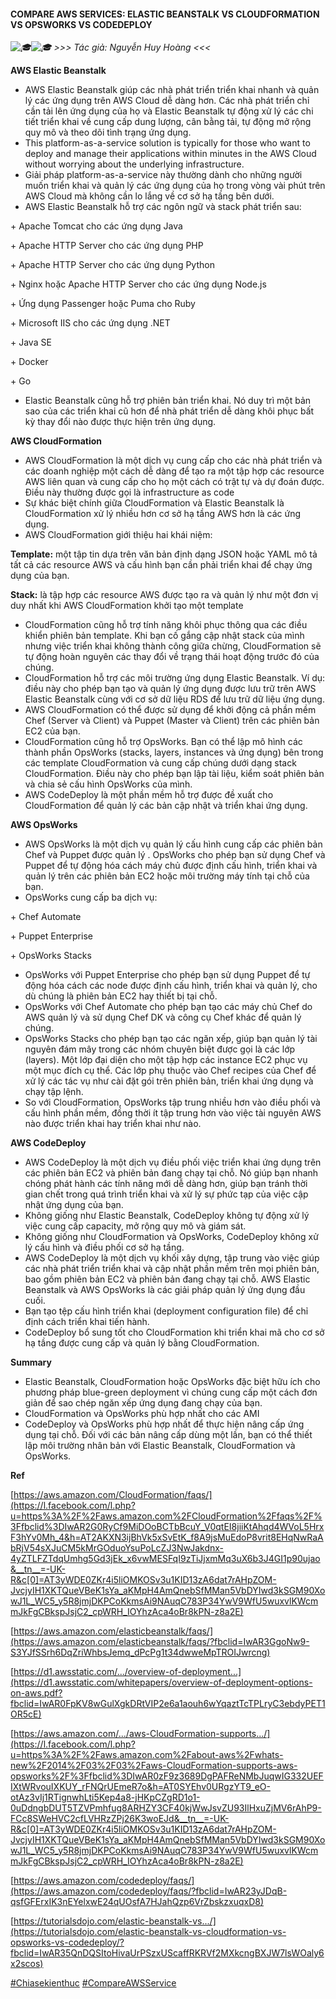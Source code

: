 #### **COMPARE AWS SERVICES: ELASTIC BEANSTALK VS CLOUDFORMATION VS OPSWORKS VS CODEDEPLOY**

*![🎓](https://static.xx.fbcdn.net/images/emoji.php/v9/t25/1/16/1f393.png)![🎓](https://static.xx.fbcdn.net/images/emoji.php/v9/t25/1/16/1f393.png) >>> Tác giả: Nguyễn Huy Hoàng <<<*

**AWS Elastic Beanstalk**

- AWS Elastic Beanstalk giúp các nhà phát triển triển khai nhanh và quản lý các ứng dụng trên AWS Cloud dễ dàng hơn. Các nhà phát triển chỉ cần tải lên ứng dụng của họ và Elastic Beanstalk tự động xử lý các chi tiết triển khai về cung cấp dung lượng, cân bằng tải, tự động mở rộng quy mô và theo dõi tình trạng ứng dụng.
- This platform-as-a-service solution is typically for those who want to deploy and manage their applications within minutes in the AWS Cloud without worrying about the underlying infrastructure.
- Giải pháp platform-as-a-service này thường dành cho những người muốn triển khai và quản lý các ứng dụng của họ trong vòng vài phút trên AWS Cloud mà không cần lo lắng về cơ sở hạ tầng bên dưới.
- AWS Elastic Beanstalk hỗ trợ các ngôn ngữ và stack phát triển sau:

\+ Apache Tomcat cho các ứng dụng Java

\+ Apache HTTP Server cho các ứng dụng PHP

\+ Apache HTTP Server cho các ứng dụng Python

\+ Nginx hoặc Apache HTTP Server cho các ứng dụng Node.js

\+ Ứng dụng Passenger hoặc Puma cho Ruby

\+ Microsoft IIS cho các ứng dụng .NET

\+ Java SE

\+ Docker

\+ Go

- Elastic Beanstalk cũng hỗ trợ phiên bản triển khai. Nó duy trì một bản sao của các triển khai cũ hơn để nhà phát triển dễ dàng khôi phục bất kỳ thay đổi nào được thực hiện trên ứng dụng.

**AWS CloudFormation**

- AWS CloudFormation là một dịch vụ cung cấp cho các nhà phát triển và các doanh nghiệp một cách dễ dàng để tạo ra một tập hợp các resource AWS liên quan và cung cấp cho họ một cách có trật tự và dự đoán được. Điều này thường được gọi là infrastructure as code
- Sự khác biệt chính giữa CloudFormation và Elastic Beanstalk là CloudFormation xử lý nhiều hơn cơ sở hạ tầng AWS hơn là các ứng dụng.
- AWS CloudFormation giới thiệu hai khái niệm:

**Template:** một tập tin dựa trên văn bản định dạng JSON hoặc YAML mô tả tất cả các resource AWS và cấu hình bạn cần phải triển khai để chạy ứng dụng của bạn.

**Stack:** là tập hợp các resource AWS được tạo ra và quản lý như một đơn vị duy nhất khi AWS CloudFormation khởi tạo một template

- CloudFormation cũng hỗ trợ tính năng khôi phục thông qua các điều khiển phiên bản template. Khi bạn cố gắng cập nhật stack của mình nhưng việc triển khai không thành công giữa chừng, CloudFormation sẽ tự động hoàn nguyên các thay đổi về trạng thái hoạt động trước đó của chúng.
- CloudFormation hỗ trợ các môi trường ứng dụng Elastic Beanstalk. Ví dụ: điều này cho phép bạn tạo và quản lý ứng dụng được lưu trữ trên AWS Elastic Beanstalk cùng với cơ sở dữ liệu RDS để lưu trữ dữ liệu ứng dụng.
- AWS CloudFormation có thể được sử dụng để khởi động cả phần mềm Chef (Server và Client) và Puppet (Master và Client) trên các phiên bản EC2 của bạn.
- CloudFormation cũng hỗ trợ OpsWorks. Bạn có thể lập mô hình các thành phần OpsWorks (stacks, layers, instances và ứng dụng) bên trong các template CloudFormation và cung cấp chúng dưới dạng stack CloudFormation. Điều này cho phép bạn lập tài liệu, kiểm soát phiên bản và chia sẻ cấu hình OpsWorks của mình.
- AWS CodeDeploy là một phần mềm hỗ trợ được đề xuất cho CloudFormation để quản lý các bản cập nhật và triển khai ứng dụng.

**AWS OpsWorks**

- AWS OpsWorks là một dịch vụ quản lý cấu hình cung cấp các phiên bản Chef và Puppet được quản lý . OpsWorks cho phép bạn sử dụng Chef và Puppet để tự động hóa cách máy chủ được định cấu hình, triển khai và quản lý trên các phiên bản EC2 hoặc môi trường máy tính tại chỗ của bạn.
- OpsWorks cung cấp ba dịch vụ:

\+ Chef Automate

\+ Puppet Enterprise

\+ OpsWorks Stacks

- OpsWorks với Puppet Enterprise cho phép bạn sử dụng Puppet để tự động hóa cách các node được định cấu hình, triển khai và quản lý, cho dù chúng là phiên bản EC2 hay thiết bị tại chỗ.
- OpsWorks với Chef Automate cho phép bạn tạo các máy chủ Chef do AWS quản lý và sử dụng Chef DK và công cụ Chef khác để quản lý chúng.
- OpsWorks Stacks cho phép bạn tạo các ngăn xếp, giúp bạn quản lý tài nguyên đám mây trong các nhóm chuyên biệt được gọi là các lớp (layers). Một lớp đại diện cho một tập hợp các instance EC2 phục vụ một mục đích cụ thể. Các lớp phụ thuộc vào Chef recipes của Chef để xử lý các tác vụ như cài đặt gói trên phiên bản, triển khai ứng dụng và chạy tập lệnh.
- So với CloudFormation, OpsWorks tập trung nhiều hơn vào điều phối và cấu hình phần mềm, đồng thời ít tập trung hơn vào việc tài nguyên AWS nào được triển khai hay triển khai như nào.

**AWS CodeDeploy**

- AWS CodeDeploy là một dịch vụ điều phối việc triển khai ứng dụng trên các phiên bản EC2 và phiên bản đang chạy tại chỗ. Nó giúp bạn nhanh chóng phát hành các tính năng mới dễ dàng hơn, giúp bạn tránh thời gian chết trong quá trình triển khai và xử lý sự phức tạp của việc cập nhật ứng dụng của bạn.
- Không giống như Elastic Beanstalk, CodeDeploy không tự động xử lý việc cung cấp capacity, mở rộng quy mô và giám sát.
- Không giống như CloudFormation và OpsWorks, CodeDeploy không xử lý cấu hình và điều phối cơ sở hạ tầng.
- AWS CodeDeploy là một dịch vụ khối xây dựng, tập trung vào việc giúp các nhà phát triển triển khai và cập nhật phần mềm trên mọi phiên bản, bao gồm phiên bản EC2 và phiên bản đang chạy tại chỗ. AWS Elastic Beanstalk và AWS OpsWorks là các giải pháp quản lý ứng dụng đầu cuối.
- Bạn tạo tệp cấu hình triển khai (deployment configuration file) để chỉ định cách triển khai tiến hành.
- CodeDeploy bổ sung tốt cho CloudFormation khi triển khai mã cho cơ sở hạ tầng được cung cấp và quản lý bằng CloudFormation.

**Summary**

- Elastic Beanstalk, CloudFormation hoặc OpsWorks đặc biệt hữu ích cho phương pháp blue-green deployment vì chúng cung cấp một cách đơn giản để sao chép ngăn xếp ứng dụng đang chạy của bạn.
- CloudFormation và OpsWorks phù hợp nhất cho các AMI
- CodeDeploy và OpsWorks phù hợp nhất để thực hiện nâng cấp ứng dụng tại chỗ. Đối với các bản nâng cấp dùng một lần, bạn có thể thiết lập môi trường nhân bản với Elastic Beanstalk, CloudFormation và OpsWorks.

**Ref**

[https://aws.amazon.com/CloudFormation/faqs/](https://l.facebook.com/l.php?u=https%3A%2F%2Faws.amazon.com%2FCloudFormation%2Ffaqs%2F%3Ffbclid%3DIwAR2G0RyCf9MiDOoBCTbBcuY_V0qtEI8jiiKtAhqd4WVoL5HrxF3hYv0Mh_4&h=AT2AKXN3ijBhVk5xSvEtK_f8A9jsMuEdoP8vrit8EHqNwRaAbRjV54sXJuCM5kMrGOduoYsuPoLcZJ3NwJakdnx-4yZTLFZTdqUmhg5Gd3jEk_x6vwMESFqI9zTiJjxmMq3uX6b3J4GI1p90ujao&__tn__=-UK-R&c[0]=AT3yWDE0ZKr4i5liOMKOSv3u1KID13zA6dat7rAHpZOM-JvcjyIH1XKTQueVBeK1sYa_aKMpH4AmQnebSfMMan5VbDYIwd3kSGM90XowJ1L_WC5_y5R8jmjDKPCoKkmsAi9NAuqC783P34YwV9WfU5wuxvlKWcmmJkFgCBkspJsjC2_cpWRH_IOYhzAca4oBr8kPN-z8a2E)

[https://aws.amazon.com/elasticbeanstalk/faqs/](https://aws.amazon.com/elasticbeanstalk/faqs/?fbclid=IwAR3GgoNw9-S3YJfSSrh6DqZriWhbsJemq_dPcPg1t34dwweMpTROIJwrcng)

[https://d1.awsstatic.com/.../overview-of-deployment...](https://d1.awsstatic.com/whitepapers/overview-of-deployment-options-on-aws.pdf?fbclid=IwAR0FpKV8wGulXgkDRtVIP2e6a1aouh6wYqaztTcTPLryC3ebdyPET1OR5cE)

[https://aws.amazon.com/.../aws-CloudFormation-supports.../](https://l.facebook.com/l.php?u=https%3A%2F%2Faws.amazon.com%2Fabout-aws%2Fwhats-new%2F2014%2F03%2F03%2Faws-CloudFormation-supports-aws-opsworks%2F%3Ffbclid%3DIwAR0zF9z3689DgPAFReNMbJuqwIG332UEFIXtWRvouIXKUY_rFNQrUEmeR7o&h=AT0SYEhv0URgzYT9_eO-otAz3vIj1RTignwhLti5Kep4a8-jHKpCZgRD1o1-0uDdngbDUT5TZVPmhfug8ARHZY3CF40kjWwJsvZU93IlHxuZjMV6rAhP9-FCc8SWeHVC2cfLVHRzZPj26K3woEJd&__tn__=-UK-R&c[0]=AT3yWDE0ZKr4i5liOMKOSv3u1KID13zA6dat7rAHpZOM-JvcjyIH1XKTQueVBeK1sYa_aKMpH4AmQnebSfMMan5VbDYIwd3kSGM90XowJ1L_WC5_y5R8jmjDKPCoKkmsAi9NAuqC783P34YwV9WfU5wuxvlKWcmmJkFgCBkspJsjC2_cpWRH_IOYhzAca4oBr8kPN-z8a2E)

[https://aws.amazon.com/codedeploy/faqs/](https://aws.amazon.com/codedeploy/faqs/?fbclid=IwAR23yJDqB-qsfGFErxIK3nEYelxwE24qUOsfA7HJahQzp6VrZbskzxuqxD8)

[https://tutorialsdojo.com/elastic-beanstalk-vs.../](https://tutorialsdojo.com/elastic-beanstalk-vs-cloudformation-vs-opsworks-vs-codedeploy/?fbclid=IwAR35QnDQSItoHivaUrPSzxUScaffRKRVf2MXkcngBXJW7lsWOaly6x2scos)

[#Chiasekienthuc](https://www.facebook.com/hashtag/chiasekienthuc?__eep__=6&__gid__=819929035387216&__cft__[0]=AZUP3N1vG12nG91pZ5d8DsbgRFfcZrl1oVzclZW3493SaXko9nxwIRsz123w5KxZ9f5XqBEFEL8WTkc-hFnepXHf2_SWZDZN6eMTuZzTPD1ai8kX58NBxTcQEvPjojZ_tVMyF6QFhNq-uBc-yJxz7KmoELz-hZiAcWGPA2_H_mLGdFpmVJrkVsv7UdMXmZniWbU&__tn__=*NK-R) [#CompareAWSService](https://www.facebook.com/hashtag/compareawsservice?__eep__=6&__gid__=819929035387216&__cft__[0]=AZUP3N1vG12nG91pZ5d8DsbgRFfcZrl1oVzclZW3493SaXko9nxwIRsz123w5KxZ9f5XqBEFEL8WTkc-hFnepXHf2_SWZDZN6eMTuZzTPD1ai8kX58NBxTcQEvPjojZ_tVMyF6QFhNq-uBc-yJxz7KmoELz-hZiAcWGPA2_H_mLGdFpmVJrkVsv7UdMXmZniWbU&__tn__=*NK-R)